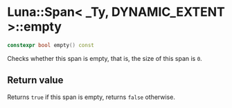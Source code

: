 # Luna::Span< _Ty, DYNAMIC_EXTENT >::empty

```c++
constexpr bool empty() const
```

Checks whether this span is empty, that is, the size of this span is `0`. 



## Return value
Returns `true` if this span is empty, returns `false` otherwise. 

